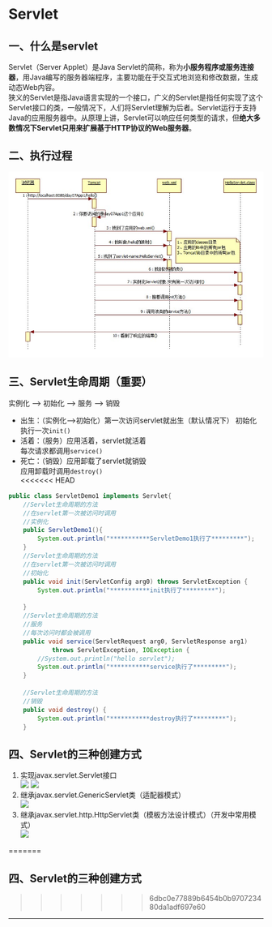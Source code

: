 # Servlet
## 一、什么是servlet
Servlet（Server Applet）是Java Servlet的简称，称为**小服务程序或服务连接器**，用Java编写的服务器端程序，主要功能在于交互式地浏览和修改数据，生成动态Web内容。  
狭义的Servlet是指Java语言实现的一个接口，广义的Servlet是指任何实现了这个Servlet接口的类，一般情况下，人们将Servlet理解为后者。Servlet运行于支持Java的应用服务器中。从原理上讲，Servlet可以响应任何类型的请求，但**绝大多数情况下Servlet只用来扩展基于HTTP协议的Web服务器**。  
## 二、执行过程
![servlet执行过程][servlet_process]
## 三、Servlet生命周期（重要）
实例化 --> 初始化 --> 服务 --> 销毁  

* 出生：（实例化-->初始化）第一次访问servlet就出生（默认情况下） 
初始化执行一次`init()`  
* 活着：（服务）应用活着，servlet就活着  
每次请求都调用`service()`  
* 死亡：（销毁）应用卸载了servlet就销毁  
应用卸载时调用`destroy()`  
<<<<<<< HEAD
```Java
public class ServletDemo1 implements Servlet{
	//Servlet生命周期的方法
	//在servlet第一次被访问时调用
	//实例化
	public ServletDemo1(){
		System.out.println("***********ServletDemo1执行了*********");
	}
	//Servlet生命周期的方法
	//在servlet第一次被访问时调用
	//初始化
	public void init(ServletConfig arg0) throws ServletException {
		System.out.println("***********init执行了*********");
		
	}
	//Servlet生命周期的方法
	//服务
	//每次访问时都会被调用
	public void service(ServletRequest arg0, ServletResponse arg1)
			throws ServletException, IOException {
		//System.out.println("hello servlet");
		System.out.println("***********service执行了*********");
	}
	
	//Servlet生命周期的方法
	//销毁
	public void destroy() {
		System.out.println("***********destroy执行了*********");
	}
```
## 四、Servlet的三种创建方式
1. 实现javax.servlet.Servlet接口  
![][implements_Servlet1]
![][implements_Servlet2]
2. 继承javax.servlet.GenericServlet类（适配器模式）  
![][GenericServlet]
3. 继承javax.servlet.http.HttpServlet类（模板方法设计模式）（开发中常用模式）  
![][HttpServlet]

=======
## 四、Servlet的三种创建方式
>>>>>>> 6dbc0e77889b6454b0b970723480da1adf697e60


--------
[servlet_process]:img/Servlet的执行过程.jpg "servlet执行过程"
[implements_Servlet1]:img/Servlet1.png
[implements_Servlet2]:img/Servlet2.png
[GenericServlet]:img/GenericServlet.png
[HttpServlet]:img/HttpServlet.png